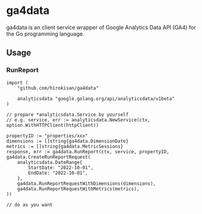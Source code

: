 # ga4data

ga4data is an client service wrapper of Google Analytics Data API (GA4) for the Go programming language.

## Usage

### RunReport

```
import (
	"github.com/hirokisan/ga4data"

	analyticsdata "google.golang.org/api/analyticsdata/v1beta"
)

// prepare *analyticsdata.Service by yourself
// e.g. service, err := analyticsdata.NewService(ctx, option.WithHTTPClient(httpClient))

propertyID := "properties/xxx"
dimensions := []string{ga4data.DimensionDate}
metrics := []string{ga4data.MetricSessions}
response, err := ga4data.RunReport(ctx, service, propertyID, ga4data.CreateRunReportRequest(
	analyticsdata.DateRange{
		StartDate: "2022-10-01",
		EndDate: "2022-10-01",
	},
	ga4data.RunReportRequestWithDimensions(dimensions),
	ga4data.RunReportRequestWithMetrics(metrics),
))

// do as you want
```

